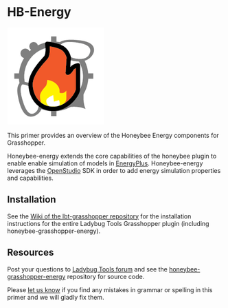 # HB-Energy

![HB-Energy](https://github.com/ladybug-tools/artwork/raw/master/icons_bugs/grasshopper_tabs/small/HB-Energy.png)

This primer provides an overview of the Honeybee Energy components for Grasshopper.

Honeybee-energy extends the core capabilities of the honeybee plugin to enable enable simulation of models in [EnergyPlus](https://github.com/NREL/EnergyPlus). Honeybee-energy leverages the [OpenStudio](https://github.com/NREL/OpenStudio) SDK in order to add energy simulation properties and capabilities.

## Installation

See the [Wiki of the lbt-grasshopper repository](https://github.com/ladybug-tools/lbt-grasshopper/wiki) for the installation instructions for the entire Ladybug Tools Grasshopper plugin \(including honeybee-grasshopper-energy\).

## Resources

Post your questions to [Ladybug Tools forum](http://discourse.ladybug.tools) and see the [honeybee-grasshopper-energy](https://github.com/ladybug-tools/honeybee-grasshopper-energy) repository for source code.

Please [let us know](https://github.com/ladybug-tools/honeybee-grasshopper-energy/issues) if you find any mistakes in grammar or spelling in this primer and we will gladly fix them.

